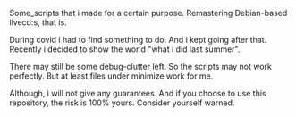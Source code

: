 Some_scripts that i made for a certain purpose. Remastering Debian-based livecd:s, that is.

During covid i had to find something to do. And i kept going after that. Recently i decided to show the world "what i did last summer".

There may still be some debug-clutter left. So the scripts may not work perfectly.
But at least files under minimize work for me.

Although, i will not give any guarantees. 
And if you choose to use this repository, the risk is 100% yours. Consider yourself warned.
